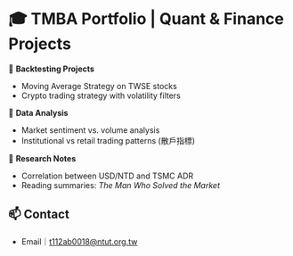 # 🎓 TMBA Portfolio | Quant & Finance Projects

📌 **Backtesting Projects**  
   - Moving Average Strategy on TWSE stocks  
   - Crypto trading strategy with volatility filters

📌 **Data Analysis**  
   - Market sentiment vs. volume analysis  
   - Institutional vs retail trading patterns (散戶指標)

📌 **Research Notes**  
   - Correlation between USD/NTD and TSMC ADR  
   - Reading summaries: *The Man Who Solved the Market*

## 📫 Contact

- Email｜<t112ab0018@ntut.org.tw>